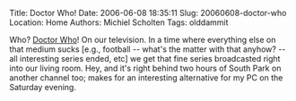 Title: Doctor Who!
Date: 2006-06-08 18:35:11
Slug: 20060608-doctor-who
Location: Home
Authors: Michiel Scholten
Tags: olddammit

<p>Who? <a href="http://en.wikipedia.org/wiki/Doctor_Who">Doctor Who</a>! On our television. In a time where everything else on that medium sucks [e.g., football -- what's the matter with that anyhow? -- all interesting series ended, etc] we get that fine series broadcasted right into our living room. Hey, and it's right behind two hours of South Park on another channel too; makes for an interesting alternative for my PC on the Saturday evening.</p>